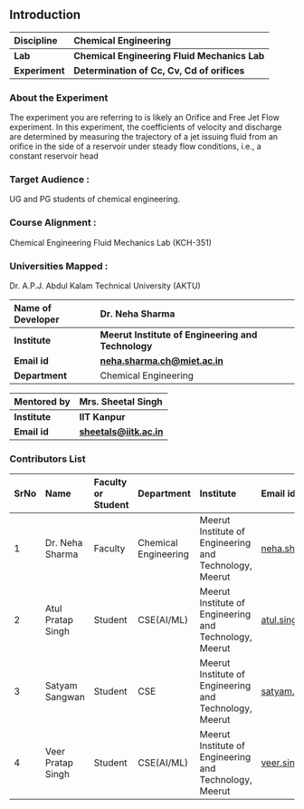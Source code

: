 ## Introduction


<b>Discipline | <b>Chemical Engineering
:--|:--|
<b> Lab | <b> Chemical Engineering Fluid Mechanics Lab
<b> Experiment|     <b> Determination of Cc, Cv, Cd of orifices


### About the Experiment 

The experiment you are referring to is likely an Orifice and Free Jet Flow experiment. In this experiment, the coefficients of velocity and discharge are determined by measuring the trajectory of a jet issuing fluid from an orifice in the side of a reservoir under steady flow conditions, i.e., a constant reservoir head


### Target Audience :
UG and PG students of chemical engineering.

### Course Alignment : 
Chemical Engineering Fluid Mechanics Lab (KCH-351)

### Universities Mapped :
Dr. A.P.J. Abdul Kalam Technical University (AKTU)

<b>Name of Developer | <b>  Dr. Neha Sharma
:--|:--|
<b> Institute | <b> Meerut Institute of Engineering and Technology
<b> Email id|     <b>  neha.sharma.ch@miet.ac.in
<b> Department |  Chemical Engineering

<b>Mentored by | <b> Mrs. Sheetal Singh
:--|:--|
<b> Institute | <b> IIT Kanpur 
<b> Email id|     <b> sheetals@iitk.ac.in


### Contributors List

SrNo | Name | Faculty or Student | Department| Institute | Email id
:--|:--|:--|:--|:--|:--|
1 | Dr. Neha Sharma | Faculty | Chemical Engineering | Meerut Institute of Engineering and Technology, Meerut | neha.sharma.ch@miet.ac.in
2 | Atul Pratap Singh | Student| CSE(AI/ML) | Meerut Institute of Engineering and Technology, Meerut | atul.singh.cseaiml.2020@miet.ac.in
3 | Satyam Sangwan | Student | CSE | Meerut Institute of Engineering and Technology, Meerut | satyam.sangwan.cse.2020@miet.ac.in
4 | Veer Pratap Singh | Student | CSE(AI/ML) | Meerut Institute of Engineering and Technology, Meerut | veer.singh.cseaiml.2020@miet.ac.in

